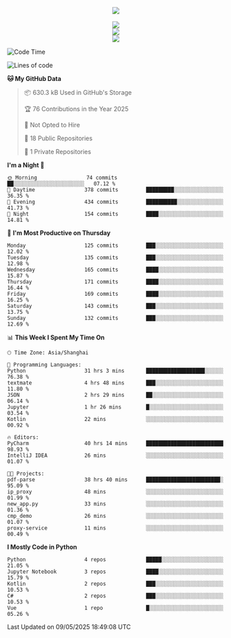 <div align="center">
  <img src="https://readme-typing-svg.demolab.com?font=Zhi+Mang+Xing&size=40&pause=1000&color=000000&center=true&vCenter=true&lines=Baymax%E5%B0%8F%E6%8C%AF;Hello%20World"/><br/>
  <br/>
  <img src="https://skillicons.dev/icons?i=java,kotlin,python,c,cpp,html,css,javascript" /><br/>
  <img src="https://skillicons.dev/icons?i=spring,vue,pytorch,maven,gradle,mysql,sqlite,linux" /><br/>
  <img src="https://skillicons.dev/icons?i=idea,pycharm,webstorm,androidstudio,vscode,git,vim,md" /><br/>
</div>

<!--START_SECTION:waka-->
![Code Time](http://img.shields.io/badge/Code%20Time-910%20hrs%2015%20mins-blue)

![Lines of code](https://img.shields.io/badge/From%20Hello%20World%20I%27ve%20Written-6.1%20million%20lines%20of%20code-blue)

**🐱 My GitHub Data** 

> 📦 630.3 kB Used in GitHub's Storage 
 > 
> 🏆 76 Contributions in the Year 2025
 > 
> 🚫 Not Opted to Hire
 > 
> 📜 18 Public Repositories 
 > 
> 🔑 1 Private Repositories 
 > 
**I'm a Night 🦉** 

```text
🌞 Morning                74 commits          ██░░░░░░░░░░░░░░░░░░░░░░░   07.12 % 
🌆 Daytime                378 commits         █████████░░░░░░░░░░░░░░░░   36.35 % 
🌃 Evening                434 commits         ██████████░░░░░░░░░░░░░░░   41.73 % 
🌙 Night                  154 commits         ████░░░░░░░░░░░░░░░░░░░░░   14.81 % 
```
📅 **I'm Most Productive on Thursday** 

```text
Monday                   125 commits         ███░░░░░░░░░░░░░░░░░░░░░░   12.02 % 
Tuesday                  135 commits         ███░░░░░░░░░░░░░░░░░░░░░░   12.98 % 
Wednesday                165 commits         ████░░░░░░░░░░░░░░░░░░░░░   15.87 % 
Thursday                 171 commits         ████░░░░░░░░░░░░░░░░░░░░░   16.44 % 
Friday                   169 commits         ████░░░░░░░░░░░░░░░░░░░░░   16.25 % 
Saturday                 143 commits         ███░░░░░░░░░░░░░░░░░░░░░░   13.75 % 
Sunday                   132 commits         ███░░░░░░░░░░░░░░░░░░░░░░   12.69 % 
```


📊 **This Week I Spent My Time On** 

```text
🕑︎ Time Zone: Asia/Shanghai

💬 Programming Languages: 
Python                   31 hrs 3 mins       ███████████████████░░░░░░   76.38 % 
textmate                 4 hrs 48 mins       ███░░░░░░░░░░░░░░░░░░░░░░   11.80 % 
JSON                     2 hrs 29 mins       ██░░░░░░░░░░░░░░░░░░░░░░░   06.14 % 
Jupyter                  1 hr 26 mins        █░░░░░░░░░░░░░░░░░░░░░░░░   03.54 % 
Kotlin                   22 mins             ░░░░░░░░░░░░░░░░░░░░░░░░░   00.92 % 

🔥 Editors: 
PyCharm                  40 hrs 14 mins      █████████████████████████   98.93 % 
IntelliJ IDEA            26 mins             ░░░░░░░░░░░░░░░░░░░░░░░░░   01.07 % 

🐱‍💻 Projects: 
pdf-parse                38 hrs 40 mins      ████████████████████████░   95.09 % 
ip_proxy                 48 mins             ░░░░░░░░░░░░░░░░░░░░░░░░░   01.99 % 
new_app.py               33 mins             ░░░░░░░░░░░░░░░░░░░░░░░░░   01.36 % 
cmp_demo                 26 mins             ░░░░░░░░░░░░░░░░░░░░░░░░░   01.07 % 
proxy-service            11 mins             ░░░░░░░░░░░░░░░░░░░░░░░░░   00.49 % 
```

**I Mostly Code in Python** 

```text
Python                   4 repos             █████░░░░░░░░░░░░░░░░░░░░   21.05 % 
Jupyter Notebook         3 repos             ████░░░░░░░░░░░░░░░░░░░░░   15.79 % 
Kotlin                   2 repos             ███░░░░░░░░░░░░░░░░░░░░░░   10.53 % 
C#                       2 repos             ███░░░░░░░░░░░░░░░░░░░░░░   10.53 % 
Vue                      1 repo              █░░░░░░░░░░░░░░░░░░░░░░░░   05.26 % 
```




 Last Updated on 09/05/2025 18:49:08 UTC
<!--END_SECTION:waka-->





